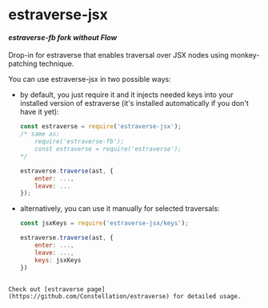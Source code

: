 estraverse-jsx
==============

#### _estraverse-fb fork without Flow_

Drop-in for estraverse that enables traversal over JSX nodes using monkey-patching technique.

You can use estraverse-jsx in two possible ways:

* by default, you just require it and it injects needed keys into your installed version of estraverse (it's installed automatically if you don't have it yet):
    ```javascript
    const estraverse = require('estraverse-jsx');
    /* same as:
        require('estraverse-fb');
        const estraverse = require('estraverse');
    */

    estraverse.traverse(ast, {
        enter: ...,
        leave: ...
    });
    ```

* alternatively, you can use it manually for selected traversals:
    ```javascript
    const jsxKeys = require('estraverse-jsx/keys');

    estraverse.traverse(ast, {
        enter: ...,
        leave: ...,
        keys: jsxKeys
    })
```

Check out [estraverse page](https://github.com/Constellation/estraverse) for detailed usage.
